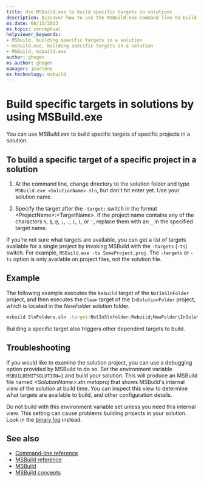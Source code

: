 ```yaml
---
title: Use MSBuild.exe to build specific targets in solutions
description: Discover how to use the MSBuild.exe command line to build specific targets of specific projects in your solutions.
ms.date: 08/15/2023
ms.topic: conceptual
helpviewer_keywords:
- MSBuild, building specific targets in a solution
- msbuild.exe, building specific targets in a solution
- MSBuild, msbuild.exe
author: ghogen
ms.author: ghogen
manager: jmartens
ms.technology: msbuild
---
```

# Build specific targets in solutions by using MSBuild.exe

You can use *MSBuild.exe* to build specific targets of specific projects in a solution.

## To build a specific target of a specific project in a solution

1. At the command line, change directory to the solution folder and type `MSBuild.exe <SolutionName>.sln`, but don't hit enter yet. Use your solution name.

2. Specify the target after the `-target:` switch in the format \<ProjectName>:\<TargetName>. If the project name contains any of the characters `%`, `$`, `@`, `;`, `.`, `(`, `)`, or `'`, replace them with an `_` in the specified target name.

If you're not sure what targets are available, you can get a list of targets available for a single project by invoking MSBuild with the `-targets` (`-ts`) switch. For example, `MSBuild.exe -ts SomeProject.proj`. The `-targets` or `-ts` option is only available on project files, not the solution file.

## Example

 The following example executes the `Rebuild` target of the `NotInSlnFolder` project, and then executes the `Clean` target of the `InSolutionFolder` project, which is located in the *NewFolder* solution folder.

```cmd
msbuild SlnFolders.sln -target:NotInSlnfolder:Rebuild;NewFolder\InSolutionFolder:Clean
```

Building a specific target also triggers other dependent targets to build.

## Troubleshooting

If you would like to examine the solution project, you can use a debugging option provided by MSBuild to do so. Set the environment variable `MSBUILDEMITSOLUTION=1` and build your solution. This will produce an MSBuild file named *\<SolutionName>.sln.metaproj* that shows MSBuild's internal view of the solution at build time. You can inspect this view to determine what targets are available to build, and other configuration details.

Do not build with this environment variable set unless you need this internal view. This setting can cause problems building projects in your solution. Look in the [binary log](obtaining-build-logs-with-msbuild.md#save-a-binary-log) instead.

## See also

- [Command-line reference](../msbuild/msbuild-command-line-reference.md)
- [MSBuild reference](../msbuild/msbuild-reference.md)
- [MSBuild](../msbuild/msbuild.md)
- [MSBuild concepts](../msbuild/msbuild-concepts.md)
